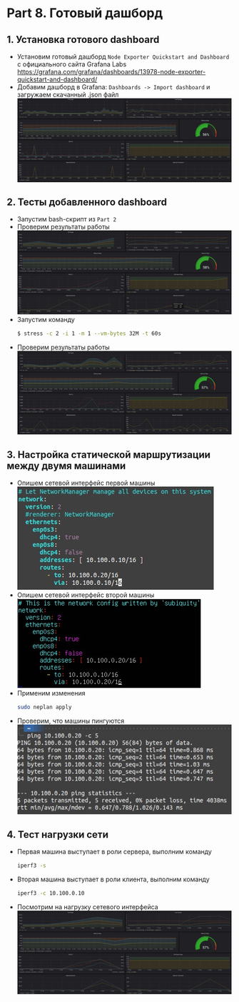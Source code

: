 # Part 8. Готовый дашборд
## 1. Установка готового dashboard <br/>

* Установим готовый дашборд `Node Exporter Quickstart and Dashboard` с официального сайта Grafana Labs https://grafana.com/grafana/dashboards/13978-node-exporter-quickstart-and-dashboard/ <br/>
* Добавим дашборд в Grafana: `Dashboards -> Import dashboard` и загружаем скачанный .json файл <br/>
    ![part_8](./screenshots/node_panels.jpg)<br/>

## 2. Тесты добавленного dashboard <br/>

* Запустим bash-скрипт из `Part 2`<br/>
* Проверим результаты работы
    ![part_8](./screenshots/work_1.jpg)<br/>
* Запустим команду
    ```sh
    $ stress -c 2 -i 1 -m 1 --vm-bytes 32M -t 60s
    ```
* Проверим результаты работы
    ![part_8](./screenshots/stress.jpg)<br/>

## 3. Настройка статической маршрутизации между двумя машинами <br/>

* Опишем сетевой интерфейс первой машины <br/>
    ![part_8](./screenshots/netplan_1.jpg)<br/>
* Опишем сетевой интерфейс второй машины <br/>
    ![part_8](./screenshots/netplan_2.jpg)<br/>
* Применим изменения <br/>
    ```sh
    sudo neplan apply
    ```
* Проверим, что машины пингуются <br/>
    ![part_8](./screenshots/ping.jpg)<br/>

## 4. Тест нагрузки сети <br/>

* Первая машина выступает в роли сервера, выполним команду <br/>
    ```sh
    iperf3 -s
    ```
* Вторая машина выступает в роли клиента, выполним команду <br/>
    ```sh
    iperf3 -c 10.100.0.10
    ```
* Посмотрим на нагрузку сетевого интерфейса <br/>
    ![part_8](./screenshots/iperf.jpg)<br/>